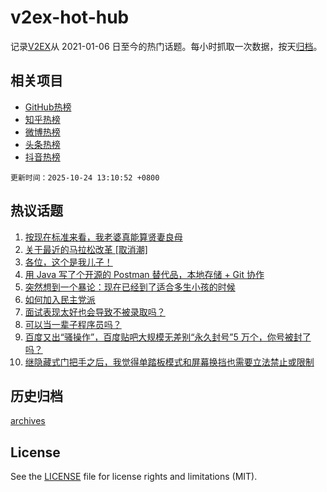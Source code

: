 # v2ex-hot-hub

 记录[V2EX](https://www.v2ex.com/)从 2021-01-06 日至今的热门话题。每小时抓取一次数据，按天[归档](archives)。
 
 ## 相关项目

- [GitHub热榜](https://github.com/lonnyzhang423/github-hot-hub)
- [知乎热榜](https://github.com/lonnyzhang423/zhihu-hot-hub)
- [微博热榜](https://github.com/lonnyzhang423/weibo-hot-hub)
- [头条热榜](https://github.com/lonnyzhang423/toutiao-hot-hub)
- [抖音热榜](https://github.com/lonnyzhang423/douyin-hot-hub)


 `更新时间：2025-10-24 13:10:52 +0800`

## 热议话题

1. [按现在标准来看，我老婆真能算贤妻良母](https://www.v2ex.com/t/1167927)
1. [关于最近的马拉松改革 [取消潮]](https://www.v2ex.com/t/1168021)
1. [各位，这个是我儿子！](https://www.v2ex.com/t/1168017)
1. [用 Java 写了个开源的 Postman 替代品，本地存储 + Git 协作](https://www.v2ex.com/t/1167863)
1. [突然想到一个暴论：现在已经到了适合多生小孩的时候](https://www.v2ex.com/t/1168062)
1. [如何加入民主党派](https://www.v2ex.com/t/1167915)
1. [面试表现太好也会导致不被录取吗？](https://www.v2ex.com/t/1168059)
1. [可以当一辈子程序员吗？](https://www.v2ex.com/t/1167969)
1. [百度又出“骚操作”，百度贴吧大规模无差别“永久封号”5 万个，你号被封了吗？](https://www.v2ex.com/t/1168013)
1. [继隐藏式门把手之后，我觉得单踏板模式和屏幕换挡也需要立法禁止或限制](https://www.v2ex.com/t/1167862)

## 历史归档

[archives](archives)

## License

See the [LICENSE](LICENSE) file for license rights and limitations (MIT).
